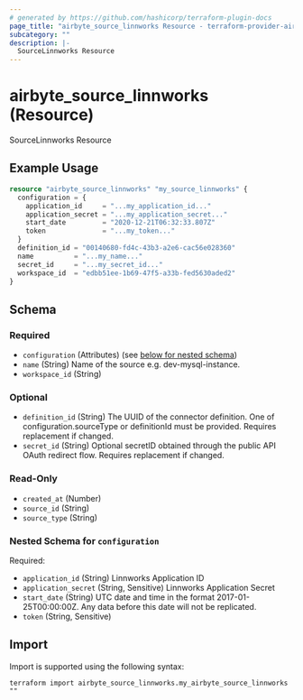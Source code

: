 ```yaml
---
# generated by https://github.com/hashicorp/terraform-plugin-docs
page_title: "airbyte_source_linnworks Resource - terraform-provider-airbyte"
subcategory: ""
description: |-
  SourceLinnworks Resource
---
```


# airbyte_source_linnworks (Resource)

SourceLinnworks Resource

## Example Usage

```terraform
resource "airbyte_source_linnworks" "my_source_linnworks" {
  configuration = {
    application_id     = "...my_application_id..."
    application_secret = "...my_application_secret..."
    start_date         = "2020-12-21T06:32:33.807Z"
    token              = "...my_token..."
  }
  definition_id = "00140680-fd4c-43b3-a2e6-cac56e028360"
  name          = "...my_name..."
  secret_id     = "...my_secret_id..."
  workspace_id  = "edbb51ee-1b69-47f5-a33b-fed5630aded2"
}
```

<!-- schema generated by tfplugindocs -->
## Schema

### Required

- `configuration` (Attributes) (see [below for nested schema](#nestedatt--configuration))
- `name` (String) Name of the source e.g. dev-mysql-instance.
- `workspace_id` (String)

### Optional

- `definition_id` (String) The UUID of the connector definition. One of configuration.sourceType or definitionId must be provided. Requires replacement if changed.
- `secret_id` (String) Optional secretID obtained through the public API OAuth redirect flow. Requires replacement if changed.

### Read-Only

- `created_at` (Number)
- `source_id` (String)
- `source_type` (String)

<a id="nestedatt--configuration"></a>
### Nested Schema for `configuration`

Required:

- `application_id` (String) Linnworks Application ID
- `application_secret` (String, Sensitive) Linnworks Application Secret
- `start_date` (String) UTC date and time in the format 2017-01-25T00:00:00Z. Any data before this date will not be replicated.
- `token` (String, Sensitive)

## Import

Import is supported using the following syntax:

```shell
terraform import airbyte_source_linnworks.my_airbyte_source_linnworks ""
```
